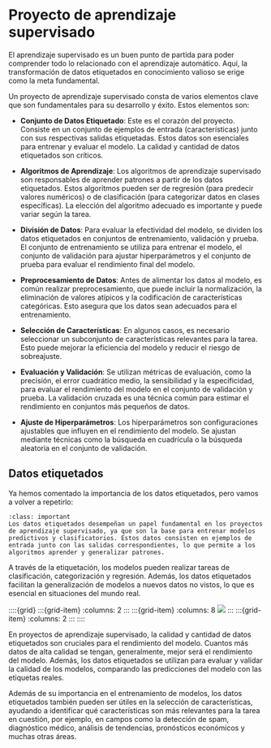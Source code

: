 # Proyecto de aprendizaje supervisado 

El aprendizaje supervisado es un buen punto de partida para poder comprender todo lo relacionado con el aprendizaje automático. Aquí, la transformación de datos etiquetados en conocimiento valioso se erige como la meta fundamental. 

Un proyecto de aprendizaje supervisado consta de varios elementos clave que son fundamentales para su desarrollo y éxito. Estos elementos son: 

- **Conjunto de Datos Etiquetado**: Este es el corazón del proyecto. Consiste en un conjunto de ejemplos de entrada (características) junto con sus respectivas salidas etiquetadas. Estos datos son esenciales para entrenar y evaluar el modelo. La calidad y cantidad de datos etiquetados son críticos. 

- **Algoritmos de Aprendizaje**: Los algoritmos de aprendizaje supervisado son responsables de aprender patrones a partir de los datos etiquetados. Estos algoritmos pueden ser de regresión (para predecir valores numéricos) o de clasificación (para categorizar datos en clases específicas). La elección del algoritmo adecuado es importante y puede variar según la tarea. 

- **División de Datos**: Para evaluar la efectividad del modelo, se dividen los datos etiquetados en conjuntos de entrenamiento, validación y prueba. El conjunto de entrenamiento se utiliza para entrenar el modelo, el conjunto de validación para ajustar hiperparámetros y el conjunto de prueba para evaluar el rendimiento final del modelo. 

- **Preprocesamiento de Datos**: Antes de alimentar los datos al modelo, es común realizar preprocesamiento, que puede incluir la normalización, la eliminación de valores atípicos y la codificación de características categóricas. Esto asegura que los datos sean adecuados para el entrenamiento. 

- **Selección de Características**: En algunos casos, es necesario seleccionar un subconjunto de características relevantes para la tarea. Esto puede mejorar la eficiencia del modelo y reducir el riesgo de sobreajuste. 

- **Evaluación y Validación**: Se utilizan métricas de evaluación, como la precisión, el error cuadrático medio, la sensibilidad y la especificidad, para evaluar el rendimiento del modelo en el conjunto de validación y prueba. La validación cruzada es una técnica común para estimar el rendimiento en conjuntos más pequeños de datos. 

- **Ajuste de Hiperparámetros**: Los hiperparámetros son configuraciones ajustables que influyen en el rendimiento del modelo. Se ajustan mediante técnicas como la búsqueda en cuadrícula o la búsqueda aleatoria en el conjunto de validación. 

 

## Datos etiquetados 
Ya hemos comentado la importancia de los datos etiquetados, pero vamos a volver a repetirlo:  


```{admonition} Datos etiquetados
:class: important
Los datos etiquetados desempeñan un papel fundamental en los proyectos de aprendizaje supervisado, ya que son la base para entrenar modelos predictivos y clasificatorios. Estos datos consisten en ejemplos de entrada junto con las salidas correspondientes, lo que permite a los algoritmos aprender y generalizar patrones.
```

A través de la etiquetación, los modelos pueden realizar tareas de clasificación, categorización y regresión. Además, los datos etiquetados facilitan la generalización de modelos a nuevos datos no vistos, lo que es esencial en situaciones del mundo real. 

::::{grid}
:::{grid-item}
:columns: 2
:::
:::{grid-item}
:columns: 8
![](../../images/sistemas_supervisados/01.png)
:::
:::{grid-item}
:columns: 2
:::
::::



En proyectos de aprendizaje supervisado, la calidad y cantidad de datos etiquetados son cruciales para el rendimiento del modelo. Cuantos más datos de alta calidad se tengan, generalmente, mejor será el rendimiento del modelo. Además, los datos etiquetados se utilizan para evaluar y validar la calidad de los modelos, comparando las predicciones del modelo con las etiquetas reales. 

Además de su importancia en el entrenamiento de modelos, los datos etiquetados también pueden ser útiles en la selección de características, ayudando a identificar qué características son más relevantes para la tarea en cuestión, por ejemplo, en campos como la detección de spam, diagnóstico médico, análisis de tendencias, pronósticos económicos y muchas otras áreas. 


